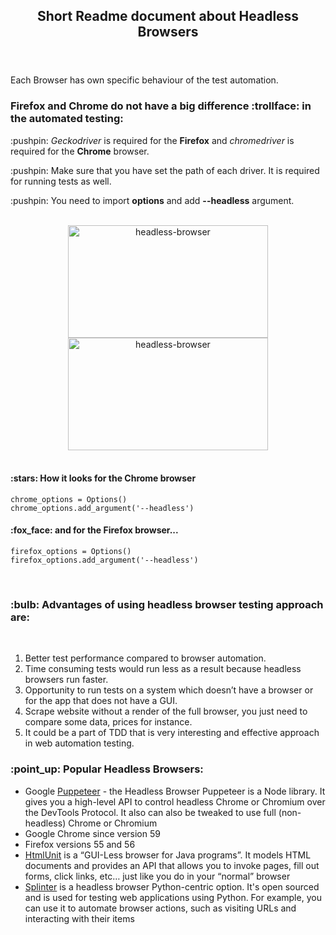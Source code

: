 <!DOCTYPE html>
<html>

<header>
<h2><b>Short Readme document about Headless Browsers</b></h2>
</header>

<body>
<p>Each Browser has own specific behaviour of the test automation.</p>

<h3>Firefox and Chrome do not have a big difference :trollface: in the automated testing:</h3>
<div>
<p>:pushpin: <i>Geckodriver</i> is required for the <b>Firefox</b> and <i>chromedriver</i> is required for the <b>Chrome</b> browser.</p>
<p>:pushpin: Make sure that you have set the path of each driver. It is required for running tests as well.</p>
<p>:pushpin: You need to import <b>options</b> and add <b>--headless</b> argument.</p>
</div>
<br>
           <div align="center">
           <a href="https://github.com/SviatoslavBordovski/Headless_Browsers_Automation"><img alt="headless-browser" src="https://www.multidots.com/wp-content/uploads/2018/07/Headless-browser.jpg" width="320" height="180" margin="15px" hspace="30"></a>
           <a href="https://github.com/SviatoslavBordovski/Headless_Browsers_Automation">
            <img alt="headless-browser" src="https://miro.medium.com/max/3440/0*WHo7bG8yHKyt_nzn.png" width="320" height="180" margin="15px" hspace="30"></a>
           </div>
           <br>
           <div>
           <p align="left">
            <h4>:stars: How it looks for the Chrome browser</h4>
            <code>chrome_options = Options()</code>
            <br>
            <code>chrome_options.add_argument('--headless')</code>
            <br>
            <h4>:fox_face: and for the Firefox browser...</h4>
            <code>firefox_options = Options()</code>
            <br>
            <code>firefox_options.add_argument('--headless')</code>
           </p>
           </div>
<br>
<div>
<h3>:bulb: Advantages of using <b>headless</b> browser testing approach are:</h3>
<br>
<ol>
   <li>Better test performance compared to browser automation.</li>
   <li>Time consuming tests would run less as a result because headless browsers run faster.</li>
   <li>Opportunity to run tests on a system which doesn’t have a browser or for the app that does not have a GUI.</li>
   <li>Scrape website without a render of the full browser, you just need to compare some data, prices for instance.</li>
   <li>It could be a part of TDD that is very interesting and effective approach in web automation testing.</li>
</ol>
</div>
<div>
<h3>:point_up: Popular Headless Browsers:</h3>
<ul>
   <li>Google <a href="https://developers.google.com/web/tools/puppeteer/">Puppeteer</a> - the Headless Browser Puppeteer is    a Node library. It gives you a high-level API to control headless Chrome or Chromium over the DevTools Protocol. It also      can also be tweaked to use full (non-headless) Chrome or Chromium</li>
   <li>Google Chrome since version 59</li>
   <li>Firefox versions 55 and 56</li>
   <li><a href="http://htmlunit.sourceforge.net/">HtmlUnit</a> is a “GUI-Less browser for Java programs”. It models HTML        documents and provides an API that allows you to invoke pages, fill out forms, click links, etc… just like you do in          your “normal” browser</li>
   <li><a href="https://splinter.readthedocs.io/en/latest/">Splinter</a> is a headless browser Python-centric option.  It's      open sourced and is used for testing web applications using Python.  For example, you can use it to automate browser          actions, such as visiting URLs and interacting with their items</li>
</ul>
</div>
</body>
</html>
